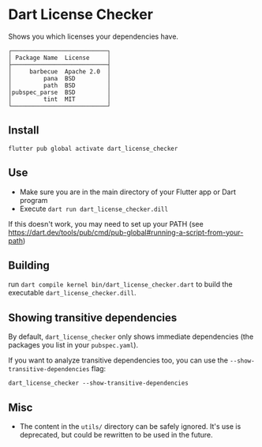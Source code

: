 # Dart License Checker

Shows you which licenses your dependencies have.

```
┌───────────────────────────┐
│ Package Name  License     │
├───────────────────────────┤
│     barbecue  Apache 2.0  │
│         pana  BSD         │
│         path  BSD         │
│pubspec_parse  BSD         │
│         tint  MIT         │
└───────────────────────────┘
```

## Install

`flutter pub global activate dart_license_checker`

## Use

- Make sure you are in the main directory of your Flutter app or Dart program
- Execute `dart run dart_license_checker.dill`

If this doesn't work, you may need to set up your PATH (see https://dart.dev/tools/pub/cmd/pub-global#running-a-script-from-your-path)

## Building

run `dart compile kernel bin/dart_license_checker.dart` to build the executable `dart_license_checker.dill`.

## Showing transitive dependencies

By default, `dart_license_checker` only shows immediate dependencies (the packages you list in your `pubspec.yaml`).

If you want to analyze transitive dependencies too, you can use the `--show-transitive-dependencies` flag:

`dart_license_checker --show-transitive-dependencies`

## Misc

- The content in the `utils/` directory can be safely ignored. It's use is deprecated, but could be rewritten to be used in the future.